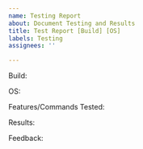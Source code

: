 ```yaml
---
name: Testing Report
about: Document Testing and Results
title: Test Report [Build] [OS]
labels: Testing
assignees: ''

---
```


Build:

OS:

Features/Commands Tested:

Results:

Feedback:
